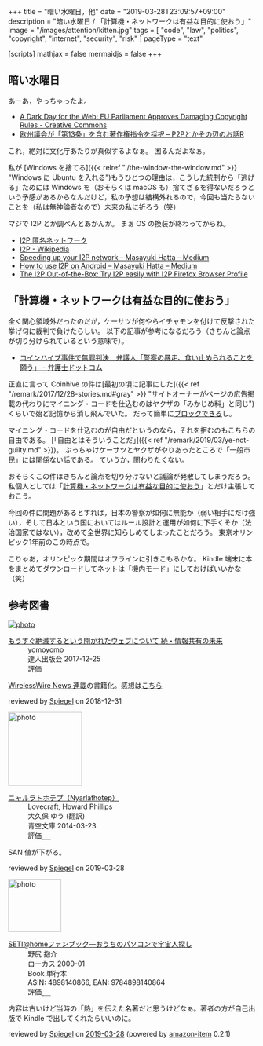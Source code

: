 +++
title = "暗い水曜日，他"
date = "2019-03-28T23:09:57+09:00"
description = "暗い水曜日 / 「計算機・ネットワークは有益な目的に使おう」"
image = "/images/attention/kitten.jpg"
tags = [ "code", "law", "politics", "copyright", "internet", "security", "risk" ]
pageType = "text"

[scripts]
  mathjax = false
  mermaidjs = false
+++

## 暗い水曜日

あーあ，やっちゃったよ。

- [A Dark Day for the Web: EU Parliament Approves Damaging Copyright Rules - Creative Commons](https://creativecommons.org/2019/03/26/a-dark-day-for-the-web-eu-parliament-approves-damaging-copyright-rules/)
- [欧州議会が「第13条」を含む著作権指令を採択 – P2Pとかその辺のお話R](https://p2ptk.org/copyright/1728)

これ，絶対に文化庁あたりが真似するよなぁ。
困るんだよなぁ。

私が [Windows を捨てる]({{< relref "./the-window-the-window.md" >}} "Windows に Ubuntu を入れる")もうひとつの理由は，こうした統制から「逃げる」ためには Windows を（おそらくは macOS も）捨てざるを得ないだろうという予感があるからなんだけど，私の予想は結構外れるので，今回も当たらないことを（私は無神論者なので）未来の私に祈ろう（笑）

マジで I2P とか調べんとあかんか。
まぁ OS の換装が終わってからね。

- [I2P 匿名ネットワーク](https://geti2p.net/ja/)
- [I2P - Wikipedia](https://ja.wikipedia.org/wiki/I2P)
- [Speeding up your I2P network – Masayuki Hatta – Medium](https://medium.com/@mhatta/speeding-up-your-i2p-network-c08ec9de225d)
- [How to use I2P on Android – Masayuki Hatta – Medium](https://medium.com/@mhatta/how-to-use-i2p-on-android-91dd379fdb65?fbclid=IwAR1kckWLLLJv1U_8-FIreYOm0rWJcckV_p_OUpolUFe_BH2G-4voDfDyyxk)
- [The I2P Out-of-the-Box: Try I2P easily with I2P Firefox Browser Profile](https://medium.com/@mhatta/the-i2p-out-of-the-box-try-i2p-easily-with-i2p-firefox-browser-profile-3649ab8e8ff2)

## 「計算機・ネットワークは有益な目的に使おう」

全く関心領域外だったのだが，ケーサツが何やらイチャモンを付けて反撃された挙げ句に裁判で負けたらしい。
以下の記事が参考になるだろう（きちんと論点が切り分けられているという意味で）。

- [コインハイブ事件で無罪判決　弁護人「警察の暴走、食い止められることを願う」 - 弁護士ドットコム](https://www.bengo4.com/c_23/n_9430/)

正直に言って Coinhive の件は[最初の頃に記事にした]({{< ref "/remark/2017/12/28-stories.md#gray" >}} "サイトオーナーがページの広告掲載の代わりにマイニング・コードを仕込むのはヤクザの「みかじめ料」と同じ")くらいで殆ど記憶から消し飛んでいた。
だって簡単に[ブロックできる](https://github.com/keraf/NoCoin "keraf/NoCoin: No Coin is a tiny browser extension aiming to block coin miners such as Coinhive.")し。

マイニング・コードを仕込むのが自由だというのなら，それを拒むのもこちらの自由である。
[「自由とはそういうことだ」]({{< ref "/remark/2019/03/ye-not-guilty.md" >}})。
ぶっちゃけケーサツとヤクザがやりあったところで「一般市民」には関係ない話である。
ていうか，関わりたくない。

おそらくこの件はきちんと論点を切り分けないと議論が発散してしまうだろう。
私個人としては「[計算機・ネットワークは有益な目的に使おう](https://baldanders.info/spiegel/log2/000581.shtml)」とだけ主張しておこう。

今回の件に問題があるとすれば，日本の警察が如何に無能か（弱い相手にだけ強い），そして日本という国においてはルール設計と運用が如何に下手くそか（法治国家ではない），改めて全世界に知らしめてしまったことだろう。
東京オリンピック1年前のこの時点で。

こりゃあ，オリンピック期間はオフラインに引きこもるかな。
Kindle 端末に本をまとめてダウンロードしてネットは「機内モード」にしておけばいいかな（笑）

## 参考図書

<div class="hreview" >
	<div class="photo"><a class="item url" href="https://tatsu-zine.com/books/infoshare2"><img src="https://tatsu-zine.com/images/books/877/cover_s.jpg" alt="photo"></a></div>
    <dl class="fn">
      <dt><a href="https://tatsu-zine.com/books/infoshare2">もうすぐ絶滅するという開かれたウェブについて 続・情報共有の未来</a></dt>
      <dd>yomoyomo</dd>
      <dd>達人出版会 2017-12-25</dd>
      <dd>評価&nbsp;<abbr class="rating fa-sm" title="4">
        <i class="fas fa-star"></i>
        <i class="fas fa-star"></i>
        <i class="fas fa-star"></i>
        <i class="fas fa-star"></i>
        <i class="far fa-star"></i>
      </abbr></dd>
    </dl>
    <p class="description"><a href="https://wirelesswire.jp/author/yomoyomo/">WirelessWire News 連載</a>の書籍化。感想は<a href="/remark/2019/01/infoshare2/">こちら</a></p>
	<p class="powered-by" >reviewed by <a href='#maker' class='reviewer'>Spiegel</a> on <abbr class="dtreviewed">2018-12-31</abbr></p>
</div>

<div class="hreview" >
    <div class="photo"><a class="item url" href="https://lovecraft.fandom.com/wiki/Nyarlathotep"><img src="https://vignette.wikia.nocookie.net/lovecraft/images/6/6e/Cthulhu_header.png" width="150" alt="photo"></a></div>
    <dl class="fn">
      <dt><a href="https://www.aozora.gr.jp/cards/001699/card56839.html">ニャルラトホテプ（Nyarlathotep）</a></dt>
      <dd>Lovecraft, Howard Phillips</dd>
      <dd>大久保 ゆう (翻訳)</dd>
      <dd>青空文庫 2014-03-23</dd>
      <dd>評価<abbr class="rating fa-sm" title="4">&nbsp;<i class="fas fa-star"></i>&nbsp;<i class="fas fa-star"></i>&nbsp;<i class="fas fa-star"></i>&nbsp;<i class="fas fa-star"></i>&nbsp;<i class="far fa-star"></i></abbr></dd>
    </dl>
    <p class="description">SAN 値が下がる。</p>
	<p class="powered-by" >reviewed by <a href='#maker' class='reviewer'>Spiegel</a> on <abbr class="dtreviewed">2019-03-28</abbr></p>
</div>

<div class="hreview">
  <div class="photo"><a class="item url" href="https://www.amazon.co.jp/SETI-home%E3%83%95%E3%82%A1%E3%83%B3%E3%83%96%E3%83%83%E3%82%AF%E2%80%95%E3%81%8A%E3%81%86%E3%81%A1%E3%81%AE%E3%83%91%E3%82%BD%E3%82%B3%E3%83%B3%E3%81%A7%E5%AE%87%E5%AE%99%E4%BA%BA%E6%8E%A2%E3%81%97-%E9%87%8E%E5%B0%BB-%E6%8A%B1%E4%BB%8B/dp/4898140866?SubscriptionId=AKIAJYVUJ3DMTLAECTHA&tag=baldandersinf-22&linkCode=xm2&camp=2025&creative=165953&creativeASIN=4898140866"><img src="https://images-fe.ssl-images-amazon.com/images/I/51A74XV7MDL._SL160_.jpg" width="108" alt="photo"></a></div>
  <dl class="fn">
    <dt><a href="https://www.amazon.co.jp/SETI-home%E3%83%95%E3%82%A1%E3%83%B3%E3%83%96%E3%83%83%E3%82%AF%E2%80%95%E3%81%8A%E3%81%86%E3%81%A1%E3%81%AE%E3%83%91%E3%82%BD%E3%82%B3%E3%83%B3%E3%81%A7%E5%AE%87%E5%AE%99%E4%BA%BA%E6%8E%A2%E3%81%97-%E9%87%8E%E5%B0%BB-%E6%8A%B1%E4%BB%8B/dp/4898140866?SubscriptionId=AKIAJYVUJ3DMTLAECTHA&tag=baldandersinf-22&linkCode=xm2&camp=2025&creative=165953&creativeASIN=4898140866">SETI@homeファンブック―おうちのパソコンで宇宙人探し</a></dt>
	<dd>野尻 抱介</dd>
    <dd>ローカス 2000-01</dd>
    <dd>Book 単行本</dd>
    <dd>ASIN: 4898140866, EAN: 9784898140864</dd>
    <dd>評価<abbr class="rating fa-sm" title="4">&nbsp;<i class="fas fa-star"></i>&nbsp;<i class="fas fa-star"></i>&nbsp;<i class="fas fa-star"></i>&nbsp;<i class="fas fa-star"></i>&nbsp;<i class="far fa-star"></i></abbr></dd>
  </dl>
  <p class="description">内容は古いけど当時の「熱」を伝えた名著だと思うけどなぁ。著者の方が自己出版で Kindle で出してくれたらいいのに。</p>
  <p class="powered-by" >reviewed by <a href='#maker' class='reviewer'>Spiegel</a> on <abbr class="dtreviewed" title="2019-03-28">2019-03-28</abbr> (powered by <a href="https://github.com/spiegel-im-spiegel/amazon-item" >amazon-item</a> 0.2.1)</p>
</div>
